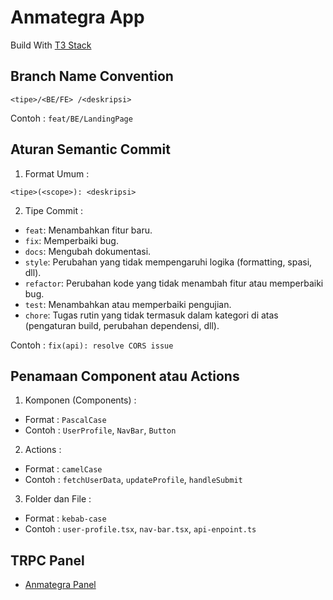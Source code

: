 # Anmategra App

Build With [T3 Stack](https://create.t3.gg/)

## Branch Name Convention
```
<tipe>/<BE/FE> /<deskripsi>
```

Contoh : `feat/BE/LandingPage`

## Aturan Semantic Commit

1. Format Umum :
```
<tipe>(<scope>): <deskripsi>
```

2. Tipe Commit :
- `feat`: Menambahkan fitur baru.
- `fix`: Memperbaiki bug.
- `docs`: Mengubah dokumentasi.
- `style`: Perubahan yang tidak mempengaruhi logika (formatting, spasi, dll).
- `refactor`: Perubahan kode yang tidak menambah fitur atau memperbaiki bug.
- `test`: Menambahkan atau memperbaiki pengujian.
- `chore`: Tugas rutin yang tidak termasuk dalam kategori di atas (pengaturan build, perubahan dependensi, dll).

Contoh : `fix(api): resolve CORS issue`

## Penamaan Component atau Actions

1. Komponen (Components) :
- Format : `PascalCase`
- Contoh : `UserProfile`, `NavBar`, `Button`

2. Actions : 
- Format : `camelCase`
- Contoh : `fetchUserData`, `updateProfile`, `handleSubmit`

3. Folder dan File :
- Format : `kebab-case`
- Contoh : `user-profile.tsx`, `nav-bar.tsx`, `api-enpoint.ts`

## TRPC Panel

- [Anmategra Panel](http://localhost:3000/api/panel)